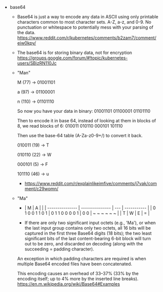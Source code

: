 - base64

  - Base64 is just a way to encode any data in ASCII using only printable characters common to most character sets. A-Z, a-z, and 0-9. No punctuation or whitespace to potentially mess with your parsing of the data. https://www.reddit.com/r/kubernetes/comments/b2zam7/comment/eiw0kpy/
  - The base64 is for storing binary data, not for encryption https://groups.google.com/forum/#!topic/kubernetes-users/SBizRN110Jc
  - "Man"

    M (77) -> 01001101

    a (97) -> 01100001

    n (110) -> 01101110

    So now you have your data in binary: 01001101 01100001 01101110

    Then to encode it in base 64, instead of looking at them in blocks of 8, we read blocks of 6: 010011 010110 000101 101110

    Then use the base-64 table (A-Za-z0-9+/) to convert it back.

    010011 (19) -> T

    010110 (22) -> W

    000101 (5) -> F

    101110 (46) -> u

    - https://www.reddit.com/r/explainlikeimfive/comments/j7vak/comment/c29womn/

  - "Ma"

    - | M               | A               |     |
      | --------------- | --------------- | --- | ----------- |
      | 0 1 0 0 1 1 0 1 | 0 1 1 0 0 0 0 1 | 0 0 | ~ ~ ~ ~ ~ ~ |
      | T               | W               | E   | =           |

    - If there are only two significant input octets (e.g., 'Ma'), or when the last input group contains only two octets, all 16 bits will be captured in the first three Base64 digits (18 bits); the two least significant bits of the last content-bearing 6-bit block will turn out to be zero, and discarded on decoding (along with the succeeding = padding character).

    An exception in which padding characters are required is when multiple Base64 encoded files have been concatenated.

    This encoding causes an overhead of 33–37% (33% by the encoding itself; up to 4% more by the inserted line breaks). https://en.m.wikipedia.org/wiki/Base64#Examples
